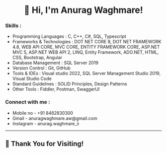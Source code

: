 <!DOCTYPE html>
<html>
<body>
<h1  align="center">👋 Hi, I'm Anurag Waghmare! </h1>
  

<h3>Skills  :</h3>
  
<ul style="list-style-type:disc;">
  <li>Programming Languages : C, C++, C#, SQL, Typescript</li>
  <li>Frameworks & Technologies : DOT NET CORE 8, DOT NET
FRAMEWORK 4.8, WEB API CORE, MVC CORE, ENTITY
FRAMEWORK CORE, ASP.NET MVC 5, ASP.NET WEB API 2, LINQ,
Entity Framework, ADO.NET, HTML, CSS, Bootstrap, Angular</li>
  <li>Database Management : SQL Server 2019</li>
  <li>Version Control : Git, GitHub</li>
  <li>Tools & IDEs : Visual studio 2022, SQL Server Management
Studio 2019, Visual Studio Code
</li>
  <li>Standard Guidelines : SOLID Principles, Design Patterns</li>
  <li>Other Tools : Fiddler, Postman, SwaggerUI</li>
</ul>  
  
<h3>Connect with me  :</h3>
<ul>
<li>Mobile no  -  +91 8482830300</li>
<li>Gmail  -  anuragwaghmare.aw@gmail.com</li>
<li>Instagram  - anurag.waghmare_ii</li>
</ul>

<hr>
<h2>🚀 Thank You for Visiting!</h2>
 
</body>
</html>


